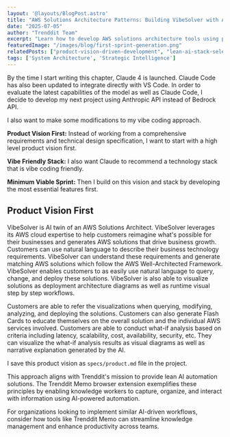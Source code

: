 ```yaml
---
layout: '@layouts/BlogPost.astro'
title: "AWS Solutions Architecture Patterns: Building VibeSolver with AI-First Development"
date: "2025-07-05"
author: "Trenddit Team"
excerpt: "Learn how to develop AWS solutions architecture tools using product vision first approach and vibe-friendly technology stacks with Claude 4 integration."
featuredImage: "/images/blog/first-sprint-generation.png"
relatedPosts: ["product-vision-driven-development", "lean-ai-stack-selection", "enterprise-ai-development-workflows"]
tags: ['System Architecture', 'Strategic Intelligence']
---
```


By the time I start writing this chapter, Claude 4 is launched. Claude Code has also been updated to integrate directly with VS Code. In order to evaluate the latest capabilities of the model as well as Claude Code, I decide to develop my next project using Anthropic API instead of Bedrock API.

I also want to make some modifications to my vibe coding approach.

**Product Vision First:** Instead of working from a comprehensive requirements and technical design specification, I want to start with a high level product vision first.

**Vibe Friendly Stack:** I also want Claude to recommend a technology stack that is vibe coding friendly.

**Minimum Viable Sprint:** Then I build on this vision and stack by developing the most essential features first.

## Product Vision First

VibeSolver is AI twin of an AWS Solutions Architect. VibeSolver leverages its AWS cloud expertise to help customers reimagine what's possible for their businesses and generates AWS solutions that drive business growth. Customers can use natural language to describe their business technology requirements. VibeSolver can understand these requirements and generate matching AWS solutions which follow the AWS Well-Architected Framework. VibeSolver enables customers to as easily use natural language to query, change, and deploy these solutions. VibeSolver is also able to visualize solutions as deployment architecture diagrams as well as runtime visual step by step workflows.

Customers are able to refer the visualizations when querying, modifying, analyzing, and deploying the solutions. Customers can also generate Flash Cards to educate themselves on the overall solution and the individual AWS services involved. Customers are able to conduct what-if analysis based on criteria including latency, scalability, cost, availability, security, etc. They can visualize the what-if analysis results as visual diagrams as well as narrative explanation generated by the AI.

I save this product vision as `specs/product.md` file in the project.

This approach aligns with Trenddit's mission to provide lean AI automation solutions. The Trenddit Memo browser extension exemplifies these principles by enabling knowledge workers to capture, organize, and interact with information using AI-powered automation.

For organizations looking to implement similar AI-driven workflows, consider how tools like Trenddit Memo can streamline knowledge management and enhance productivity across teams.